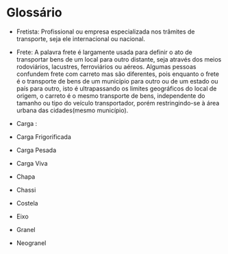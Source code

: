 # Glossário

- Fretista: Profissional ou empresa especializada nos trâmites de transporte, seja ele internacional ou nacional.
 
- Frete: A palavra frete é largamente usada para definir o ato de transportar bens de um local para outro distante,
seja através dos meios rodoviários, lacustres, ferroviários ou aéreos. Algumas pessoas confundem frete com carreto mas são diferentes, 
pois enquanto o frete é o transporte de bens de um município para outro ou de um estado ou país para outro,
isto é ultrapassando os limites geográficos do local de origem, o carreto é o mesmo transporte de bens,
independente do tamanho ou tipo do veículo transportador, porém restringindo-se à área urbana das cidades(mesmo município).

- Carga :

- Carga Frigorificada

- Carga Pesada

- Carga Viva

- Chapa

- Chassi

- Costela

- Eixo

- Granel

- Neogranel
